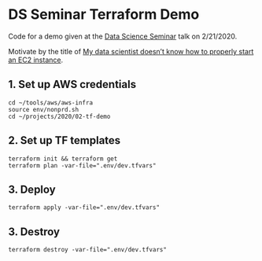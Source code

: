 # DS Seminar Terraform Demo

Code for a demo given at the [Data Science Seminar](https://massmutual.atlassian.net/wiki/spaces/AAP/pages/781320369/Weekly+Seminar) talk on 2/21/2020.

Motivate by the title of [My data scientist doesn’t know how to properly start an EC2 instance](https://towardsdatascience.com/my-data-scientist-doesnt-know-how-to-properly-start-an-ec2-instance-b1b9f4920359).

## 1. Set up AWS credentials

    cd ~/tools/aws/aws-infra
    source env/nonprd.sh
    cd ~/projects/2020/02-tf-demo

## 2. Set up TF templates

    terraform init && terraform get
    terraform plan -var-file=".env/dev.tfvars"

## 3. Deploy

    terraform apply -var-file=".env/dev.tfvars"

## 3. Destroy

    terraform destroy -var-file=".env/dev.tfvars"